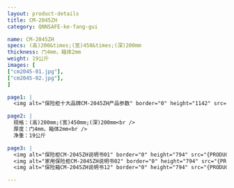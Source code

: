 ```yaml
---
layout: product-details
title: CM-2045ZH
category: QNNSAFE-ke-fang-gui

name: CM-2045ZH
specs: (高)200&times;(宽)450&times;(深)200mm
thickness: 门4mm，箱体2mm
weight: 19公斤
images: [
["cm2045-01.jpg"],
["cm2045-02.jpg"],
]

page1: |
  <img alt="保险柜十大品牌CM-2045ZH产品参数" border="0" height="1142" src="{PRODUCT_IMAGES}twcps1.jpg" width="538" />

page2: |
  规格：(高)200mm;(宽)450mm;(深)200mm<br />
  厚度：门4mm，箱体2mm<br />
  净重：19公斤

page3: |
  <img alt="保险柜CM-2045ZH说明书01" border="0" height="794" src="{PRODUCT_IMAGES}cm-2045-sm01.jpg" width="538" /><br />
  <img alt="家用保险柜CM-2045ZH说明书02" border="0" height="794" src="{PRODUCT_IMAGES}cm-2045-sm02.jpg" width="538" /><br />
  <img alt="保险箱CM-2045ZH说明书12" border="0" height="794" src="{PRODUCT_IMAGES}cm-2045-sm12.jpg" width="538" />

---
```

